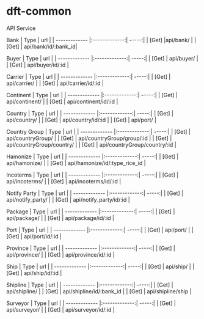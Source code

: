# dft-common

API Service 

Bank
| Type  |  url        |
| ------------- |:-------------:| -----:|
| [Get]  |api/bank/ |
| [Get] | api/bank/id/:bank_id|

Buyer
| Type  |  url        |
| ------------- |:-------------:| -----:|
| [Get] | api/buyer/ |
| [Get] | api/buyer/id/:id |

Carrier
| Type  |  url        |
| ------------- |:-------------:| -----:|
| [Get] | api/carrier/ |
| [Get] | api/carrier/id/:id |

Continent
| Type  |  url        |
| ------------- |:-------------:| -----:|
| [Get] | api/continent/ |
| [Get] | api/continent/id/:id |

Country
| Type  |  url        |
| ------------- |:-------------:| -----:|
|  [Get] |  api/country/ | 
|  [Get] |  api/country/id/:id | 
|  [Get] |  api/port/ | 

Country Group
| Type  |  url        |
| ------------- |:-------------:| -----:|
|  [Get] |  api/countryGroup/ | 
|  [Get] |  api/countryGroup/group/:id | 
|  [Get] |  api/countryGroup/country/ | 
|  [Get] |  api/countryGroup/country/:id | 

Hamonize
| Type  |  url        |
| ------------- |:-------------:| -----:|
|  [Get] |  api/hamonize/ | 
|  [Get] |  api/hamonize/id/:type_rice_id | 

Incoterms
| Type  |  url        |
| ------------- |:-------------:| -----:|
|  [Get] |  api/incoterms/ | 
|  [Get] |  api/incoterms/id/:id | 

Notify Party
| Type  |  url        |
| ------------- |:-------------:| -----:|
|  [Get] |  api/notify_party/ | 
|  [Get] |  api/notify_party/id/:id | 

Package
| Type  |  url        |
| ------------- |:-------------:| -----:|
|  [Get] |  api/package/ | 
|  [Get] |  api/package/id/:id | 

Port
| Type  |  url        |
| ------------- |:-------------:| -----:|
|  [Get] |  api/port/ | 
|  [Get] |  api/port/id/:id | 

Province
| Type  |  url        |
| ------------- |:-------------:| -----:|
|  [Get] |  api/province/ | 
|  [Get] |  api/province/id/:id | 

Ship
| Type  |  url        |
| ------------- |:-------------:| -----:|
|  [Get] |  api/ship/ | 
|  [Get] |  api/ship/id/:id | 

Shipline
| Type  |  url        |
| ------------- |:-------------:| -----:|
|  [Get] |  api/shipline/ | 
|  [Get] |  api/shipline/id/:bank_id | 
|  [Get] |  api/shipline/ship | 

Surveyor
| Type  |  url        |
| ------------- |:-------------:| -----:|
|  [Get] |  api/surveyor/ | 
|  [Get] |  api/surveyor/id/:id | 
